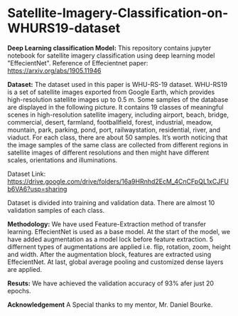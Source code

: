 # Satellite-Imagery-Classification-on-WHURS19-dataset

**Deep Learning classification Model:**
This repository contains jupyter notebook for satellite imagery classification using deep learning model "EffecientNet". 
Reference of Effecientnet paper: https://arxiv.org/abs/1905.11946

**Dataset:**
The dataset used in this paper is WHU-RS-19 dataset. WHU-RS19 is a set of satellite images exported from Google Earth, which provides high-resolution satellite images up to 0.5 m. Some samples of the database are displayed in the following picture. It contains 19 classes of meaningful scenes in high-resolution satellite imagery, including airport, beach, bridge, commercial, desert, farmland, footballfield, forest, industrial, meadow, mountain, park, parking, pond, port, railwaystation, residential, river, and viaduct. For each class, there are about 50 samples. It’s worth noticing that the image samples of the same class are collected from different regions in satellite images of different resolutions and then might have different scales, orientations and illuminations.

Dataset Link: https://drive.google.com/drive/folders/16a9HRnhd2EcM_4CnCFpQL1xCJFUb6VA6?usp=sharing

Dataset is divided into training and validation data. There are almost 10 validation samples of each class.

**Methodology:**
We have used Feature-Extraction method of transfer learning. EffecientNet is used as a base model. At the start of the model, we have added augmentation as a model lock before feature extraction. 5 differnent types of augmentations are applied i.e. flip, rotation, zoom, height and width. After the augmentation block, features are extracted using EffecientNet. At last, global average pooling and customized dense layers are applied. 

**Resuts:**
We have achieved the validation accuracy of 93% afer just 20 epochs.

**Acknowledgement**
A Special thanks to my mentor, Mr. Daniel Bourke.
